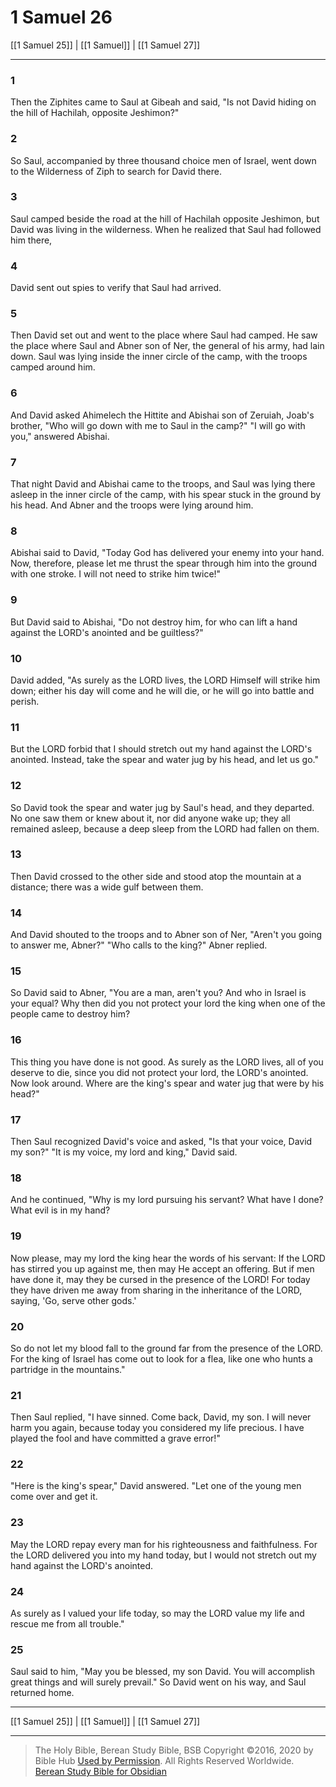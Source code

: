 # 1 Samuel 26

[[1 Samuel 25]] | [[1 Samuel]] | [[1 Samuel 27]]

---

### 1
Then the Ziphites came to Saul at Gibeah and said, "Is not David hiding on the hill of Hachilah, opposite Jeshimon?"

### 2
So Saul, accompanied by three thousand choice men of Israel, went down to the Wilderness of Ziph to search for David there.

### 3
Saul camped beside the road at the hill of Hachilah opposite Jeshimon, but David was living in the wilderness. When he realized that Saul had followed him there,

### 4
David sent out spies to verify that Saul had arrived.

### 5
Then David set out and went to the place where Saul had camped. He saw the place where Saul and Abner son of Ner, the general of his army, had lain down. Saul was lying inside the inner circle of the camp, with the troops camped around him.

### 6
And David asked Ahimelech the Hittite and Abishai son of Zeruiah, Joab's brother, "Who will go down with me to Saul in the camp?" "I will go with you," answered Abishai.

### 7
That night David and Abishai came to the troops, and Saul was lying there asleep in the inner circle of the camp, with his spear stuck in the ground by his head. And Abner and the troops were lying around him.

### 8
Abishai said to David, "Today God has delivered your enemy into your hand. Now, therefore, please let me thrust the spear through him into the ground with one stroke. I will not need to strike him twice!"

### 9
But David said to Abishai, "Do not destroy him, for who can lift a hand against the LORD's anointed and be guiltless?"

### 10
David added, "As surely as the LORD lives, the LORD Himself will strike him down; either his day will come and he will die, or he will go into battle and perish.

### 11
But the LORD forbid that I should stretch out my hand against the LORD's anointed. Instead, take the spear and water jug by his head, and let us go."

### 12
So David took the spear and water jug by Saul's head, and they departed. No one saw them or knew about it, nor did anyone wake up; they all remained asleep, because a deep sleep from the LORD had fallen on them.

### 13
Then David crossed to the other side and stood atop the mountain at a distance; there was a wide gulf between them.

### 14
And David shouted to the troops and to Abner son of Ner, "Aren't you going to answer me, Abner?" "Who calls to the king?" Abner replied.

### 15
So David said to Abner, "You are a man, aren't you? And who in Israel is your equal? Why then did you not protect your lord the king when one of the people came to destroy him?

### 16
This thing you have done is not good. As surely as the LORD lives, all of you deserve to die, since you did not protect your lord, the LORD's anointed. Now look around. Where are the king's spear and water jug that were by his head?"

### 17
Then Saul recognized David's voice and asked, "Is that your voice, David my son?" "It is my voice, my lord and king," David said.

### 18
And he continued, "Why is my lord pursuing his servant? What have I done? What evil is in my hand?

### 19
Now please, may my lord the king hear the words of his servant: If the LORD has stirred you up against me, then may He accept an offering. But if men have done it, may they be cursed in the presence of the LORD! For today they have driven me away from sharing in the inheritance of the LORD, saying, 'Go, serve other gods.'

### 20
So do not let my blood fall to the ground far from the presence of the LORD. For the king of Israel has come out to look for a flea, like one who hunts a partridge in the mountains."

### 21
Then Saul replied, "I have sinned. Come back, David, my son. I will never harm you again, because today you considered my life precious. I have played the fool and have committed a grave error!"

### 22
"Here is the king's spear," David answered. "Let one of the young men come over and get it.

### 23
May the LORD repay every man for his righteousness and faithfulness. For the LORD delivered you into my hand today, but I would not stretch out my hand against the LORD's anointed.

### 24
As surely as I valued your life today, so may the LORD value my life and rescue me from all trouble."

### 25
Saul said to him, "May you be blessed, my son David. You will accomplish great things and will surely prevail." So David went on his way, and Saul returned home.

---

[[1 Samuel 25]] | [[1 Samuel]] | [[1 Samuel 27]]

---

> The Holy Bible, Berean Study Bible, BSB
> Copyright &copy;2016, 2020 by Bible Hub
> [Used by Permission](https://berean.bible/terms.htm). All Rights Reserved Worldwide.
> [Berean Study Bible for Obsidian](https://github.com/gapmiss/berean-study-bible-for-obsidian)


